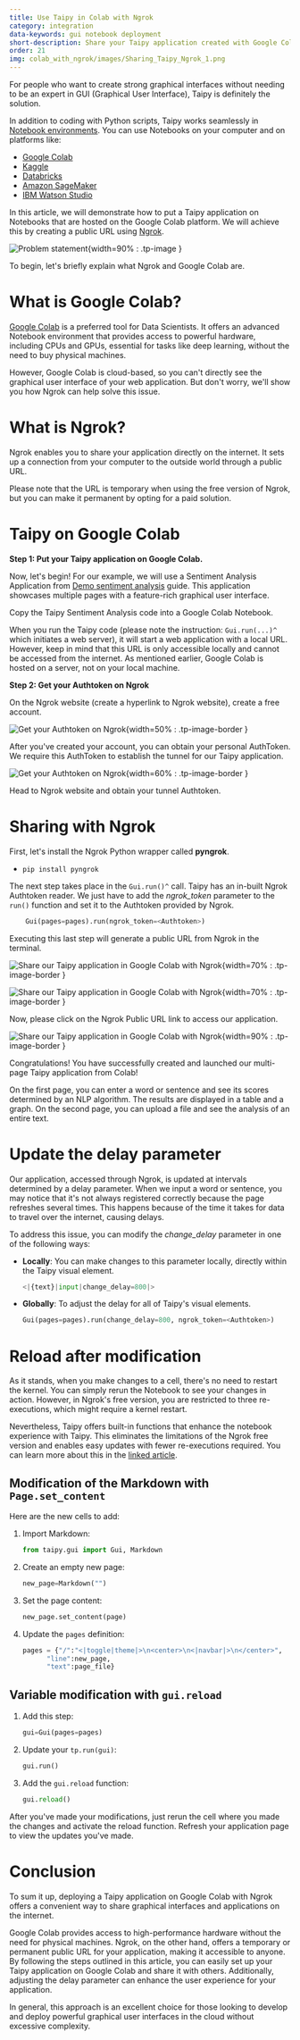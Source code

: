 ```yaml
---
title: Use Taipy in Colab with Ngrok
category: integration
data-keywords: gui notebook deployment
short-description: Share your Taipy application created with Google Colab on the Internet using Ngrok.
order: 21
img: colab_with_ngrok/images/Sharing_Taipy_Ngrok_1.png
---
```

For people who want to create strong graphical interfaces without needing to be an expert in GUI
(Graphical User Interface), Taipy is definitely the solution.

In addition to coding with Python scripts, Taipy works seamlessly in
[Notebook environments](../jupyter_notebooks/index.md). You can use Notebooks on your computer
and on platforms like:

- [Google Colab](https://colab.google/)
- [Kaggle](https://www.kaggle.com/)
- [Databricks](https://www.databricks.com/)
- [Amazon SageMaker](https://aws.amazon.com/fr/sagemaker/)
- [IBM Watson Studio](https://www.ibm.com/products/watson-studio)

In this article, we will demonstrate how to put a Taipy application on Notebooks that are hosted
on the Google Colab platform. We will achieve this by creating a public URL using
[Ngrok](https://ngrok.com/).

![Problem statement](images/Sharing_Taipy_Ngrok_1.png){width=90% : .tp-image }

To begin, let's briefly explain what Ngrok and Google Colab are.

# What is Google Colab?

[Google Colab](https://colab.google/) is a preferred tool for Data Scientists. It offers an
advanced Notebook environment that provides access to powerful hardware,
including CPUs and GPUs, essential for tasks like deep learning, without the need to buy
physical machines.

However, Google Colab is cloud-based, so you can't directly see the graphical user interface
of your web application. But don't worry, we'll show you how Ngrok can help solve this issue.

# What is Ngrok?

Ngrok enables you to share your application directly on the internet. It sets up a connection
from your computer to the outside world through a public URL.

Please note that the URL is temporary when using the free version of Ngrok, but you can make it
permanent by opting for a paid solution.

# Taipy on Google Colab

**Step 1: Put your Taipy application on Google Colab.**

Now, let's begin! For our example, we will use a Sentiment Analysis Application from
[Demo sentiment analysis](https://github.com/Avaiga/demo-sentiment-analysis) guide. This
application showcases multiple pages with a feature-rich graphical user interface.

Copy the Taipy Sentiment Analysis code into a Google Colab Notebook.

When you run the Taipy code (please note the instruction: `Gui.run(...)^` which initiates a web
server), it will start a web application with a local URL. However, keep in mind that
this URL is only accessible locally and cannot be accessed from the internet. As mentioned
earlier, Google Colab is hosted on a server, not on your local machine.

**Step 2: Get your Authtoken on Ngrok**

On the Ngrok website (create a hyperlink to Ngrok website), create a free account.

![Get your Authtoken on Ngrok](images/Sharing_Taipy_Ngrok_2.png){width=50% : .tp-image-border }

After you've created your account, you can obtain your personal AuthToken. We require this
AuthToken to establish the tunnel for our Taipy application.

![Get your Authtoken on Ngrok](images/Sharing_Taipy_Ngrok_3.png){width=60% : .tp-image-border }

Head to Ngrok website and obtain your tunnel Authtoken.

# Sharing with Ngrok

First, let's install the Ngrok Python wrapper called **pyngrok**.

- `pip install pyngrok`

The next step takes place in the `Gui.run()^` call. Taipy has an in-built Ngrok Authtoken reader.
We just have to add the *ngrok_token* parameter to the `run()` function and set it to the Authtoken
provided by Ngrok.

```python
    Gui(pages=pages).run(ngrok_token=<Authtoken>)
```

Executing this last step will generate a public URL from Ngrok in the terminal.

![Share our Taipy application in Google Colab with Ngrok](images/Sharing_Taipy_Ngrok_5.png){width=70% : .tp-image-border }

![Share our Taipy application in Google Colab with Ngrok](images/Sharing_Taipy_Ngrok_5_1.png){width=70% : .tp-image-border }

Now, please click on the Ngrok Public URL link to access our application.

![Share our Taipy application in Google Colab with Ngrok](images/taipy_ngrok_app.gif){width=90% : .tp-image-border }

Congratulations! You have successfully created and launched our multi-page Taipy application
from Colab!

On the first page, you can enter a word or sentence and see its scores determined by an NLP
algorithm. The results are displayed in a table and a graph. On the second page, you can upload
a file and see the analysis of an entire text.

# Update the delay parameter

Our application, accessed through Ngrok, is updated at intervals determined by a delay parameter.
When we input a word or sentence, you may notice that it's not always registered correctly
because the page refreshes several times. This happens because of the time it takes for data to
travel over the internet, causing delays.

To address this issue, you can modify the *change_delay* parameter in one of the following ways:

- **Locally**: You can make changes to this parameter locally, directly within the Taipy visual
  element.
  ```python
  <|{text}|input|change_delay=800|>
  ```

- **Globally**: To adjust the delay for all of Taipy's visual elements.
  ```python
  Gui(pages=pages).run(change_delay=800, ngrok_token=<Authtoken>)
  ```

# Reload after modification

As it stands, when you make changes to a cell, there's no need to restart the kernel. You can
simply rerun the Notebook to see your changes in action. However, in Ngrok's free version, you
are restricted to three re-executions, which might require a kernel restart.

Nevertheless, Taipy offers built-in functions that enhance the notebook experience with Taipy.
This eliminates the limitations of the Ngrok free version and enables easy updates with fewer
re-executions required. You can learn more about this in the
[linked article](../jupyter_notebooks/index.md).

## Modification of the Markdown with `Page.set_content`

Here are the new cells to add:

1. Import Markdown:
   ```python
   from taipy.gui import Gui, Markdown
   ```

2. Create an empty new page:
   ```python
   new_page=Markdown("")
   ```

3. Set the page content:
   ```python
   new_page.set_content(page)
   ```

4. Update the `pages` definition:
   ```python
   pages = {"/":"<|toggle|theme|>\n<center>\n<|navbar|>\n</center>",
         "line":new_page,
         "text":page_file}
   ```

## Variable modification with `gui.reload`

1. Add this step:
   ```python
   gui=Gui(pages=pages)
   ```

2. Update your `tp.run(gui)`:
   ```python
   gui.run()
   ```

3. Add the `gui.reload` function:
   ```python
   gui.reload()
   ```

After you've made your modifications, just rerun the cell where you made the changes and
activate the reload function. Refresh your application page to view the updates you've made.

# Conclusion

To sum it up, deploying a Taipy application on Google Colab with Ngrok offers a convenient way
to share graphical interfaces and applications on the internet.

Google Colab provides access to high-performance hardware without the need for physical machines.
Ngrok, on the other hand, offers a temporary or permanent public URL for your application,
making it accessible to anyone. By following the steps outlined in this article, you can easily
set up your Taipy application on Google Colab and share it with others. Additionally, adjusting
the delay parameter can enhance the user experience for your application.

In general, this approach is an excellent choice for those looking to develop and deploy
powerful graphical user interfaces in the cloud without excessive complexity.
